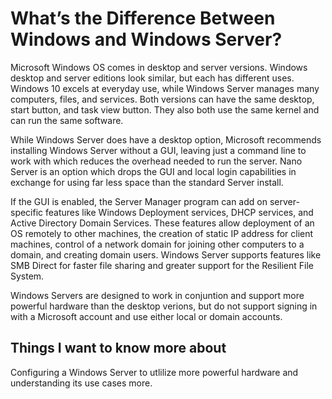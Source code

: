 # What’s the Difference Between Windows and Windows Server?

Microsoft Windows OS comes in desktop and server versions. Windows desktop and server editions look similar, but each has different uses. Windows 10 excels at everyday use, while Windows Server manages many computers, files, and services. Both versions can have the same desktop, start button, and task view button. They also both use the same kernel and can run the same software.

While Windows Server does have a desktop option, Microsoft recommends installing Windows Server without a GUI, leaving just a command line to work with which reduces the overhead needed to run the server. Nano Server is an option which drops the GUI and local login capabilities in exchange for using far less space than the standard Server install.

If the GUI is enabled, the Server Manager program can add on server-specific features like Windows Deployment services, DHCP services, and Active Directory Domain Services. These features allow deployment of an OS remotely to other machines, the creation of static IP address for client machines, control of a network domain for joining other computers to a domain, and creating domain users. Windows Server supports features like SMB Direct for faster file sharing and greater support for the Resilient File System. 

Windows Servers are designed to work in conjuntion and support more powerful hardware than the desktop verions, but do not  support signing in with a Microsoft account and use either local or domain accounts.

## Things I want to know more about

Configuring a Windows Server to utlilize more powerful hardware and understanding its use cases more.
